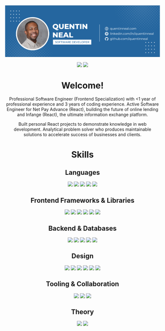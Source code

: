 
![](https://raw.githubusercontent.com/quentinneal/quentinneal/main/quentinneal.png)
<div align="center">

<a href="https://quentinneal.com" rel="some text">![](https://img.shields.io/badge/website-f0f6fc?style=for-the-badge&logo=About.me&logoColor=161b22)</a>
<a href="https://www.linkedin.com/in/quentinneal/" rel="some text">![](https://img.shields.io/badge/LinkedIn-0077B5?style=for-the-badge&logo=linkedin&logoColor=white)</a>

# Welcome!

Professional Software Engineer (Frontend Specialization) with <1 year of professional experience and 3 years of coding experience. Active Software Engineer for Net Pay Advance (React), building the future of online lending and Infange (React), the ultimate information exchange platform.

Built personal React projects to demonstrate knowledge in web development. Analytical problem solver who produces maintainable solutions to accelerate success of businesses and clients.

# Skills

## Languages

![](https://img.shields.io/badge/JavaScript-F7DF1E?style=for-the-badge&logo=javascript&logoColor=black)
![](https://img.shields.io/badge/TypeScript-007ACC?style=for-the-badge&logo=typescript&logoColor=white)
![](https://img.shields.io/badge/HTML5-E34F26?style=for-the-badge&logo=html5&logoColor=white)
![](https://img.shields.io/badge/CSS3-1572B6?style=for-the-badge&logo=css3&logoColor=white)
![](https://img.shields.io/badge/C%2B%2B-00599C?style=for-the-badge&logo=c%2B%2B&logoColor=white)

## Frontend Frameworks & Libraries

![](https://img.shields.io/badge/-ReactJs-61DAFB?logo=react&logoColor=black&style=for-the-badge)
![](https://img.shields.io/badge/Redux-593D88?style=for-the-badge&logo=redux&logoColor=white)
![](https://img.shields.io/badge/Redux_Toolkit-593D88?style=for-the-badge&logo=redux&logoColor=white)
![](https://img.shields.io/badge/React_Router-CA4245?style=for-the-badge&logo=react-router&logoColor=white)
![](https://img.shields.io/badge/Jest-323330?style=for-the-badge&logo=Jest&logoColor=white)
![](https://img.shields.io/badge/react%20testing%20library-323330?style=for-the-badge&logo=testing-library&logoColor=red)

## Backend & Databases

![](https://img.shields.io/badge/Node.js-43853D?style=for-the-badge&logo=node.js&logoColor=white)
![](https://img.shields.io/badge/Express.js-404D59?style=for-the-badge)
![](https://img.shields.io/badge/SQL_(TSQL_&_PostgreSQL)-00000F?style=for-the-badge&logo=mysql&logoColor=white)
![](https://img.shields.io/badge/ASP.NET-7D4698?style=for-the-badge&logoColor=white)
![](https://img.shields.io/badge/API_Development-EF3939?style=for-the-badge&i&logoColor=white)

## Design

![](https://img.shields.io/badge/User_Interface-%23B92B27.svg?&style=for-the-badge&logoColor=white)
![](https://img.shields.io/badge/-User_Experience-FFA116?style=for-the-badge&logoColor=black)
![](https://img.shields.io/badge/Figma-F24E1E?style=for-the-badge&logo=figma&logoColor=white)
![](https://img.shields.io/badge/Sass-CC6699?style=for-the-badge&logo=sass&logoColor=white)
![](https://img.shields.io/badge/Material--UI-0081CB?style=for-the-badge&logo=material-ui&logoColor=white)
![](https://img.shields.io/badge/Responsive_Design-38B2AC?style=for-the-badge&logoColor=white)

## Tooling & Collaboration

![](https://img.shields.io/badge/GIT-E44C30?style=for-the-badge&logo=git&logoColor=white)
![](https://img.shields.io/badge/GitHub-100000?style=for-the-badge&logo=github&logoColor=white)
![](https://img.shields.io/badge/ClickUp-20BEFF?style=for-the-badge&logoColor=white)

## Theory

![](https://img.shields.io/badge/Data_Structures_&_Algorithms-FF4500?style=for-the-badge&logoColor=white)
![](https://img.shields.io/badge/Design_Principles-339933?style=for-the-badge&logo)
</div>

<!--

**quentinneal/quentinneal** is a ✨ _special_ ✨ repository because its `README.md` (this file) appears on your GitHub profile.

Here are some ideas to get you started:

- 🔭 I’m currently working on ...
- 🌱 I’m currently learning ...
- 👯 I’m looking to collaborate on ...
- 🤔 I’m looking for help with ...
- 💬 Ask me about ...
- 📫 How to reach me: ...
- 😄 Pronouns: ...
- ⚡ Fun fact: ...

-->
